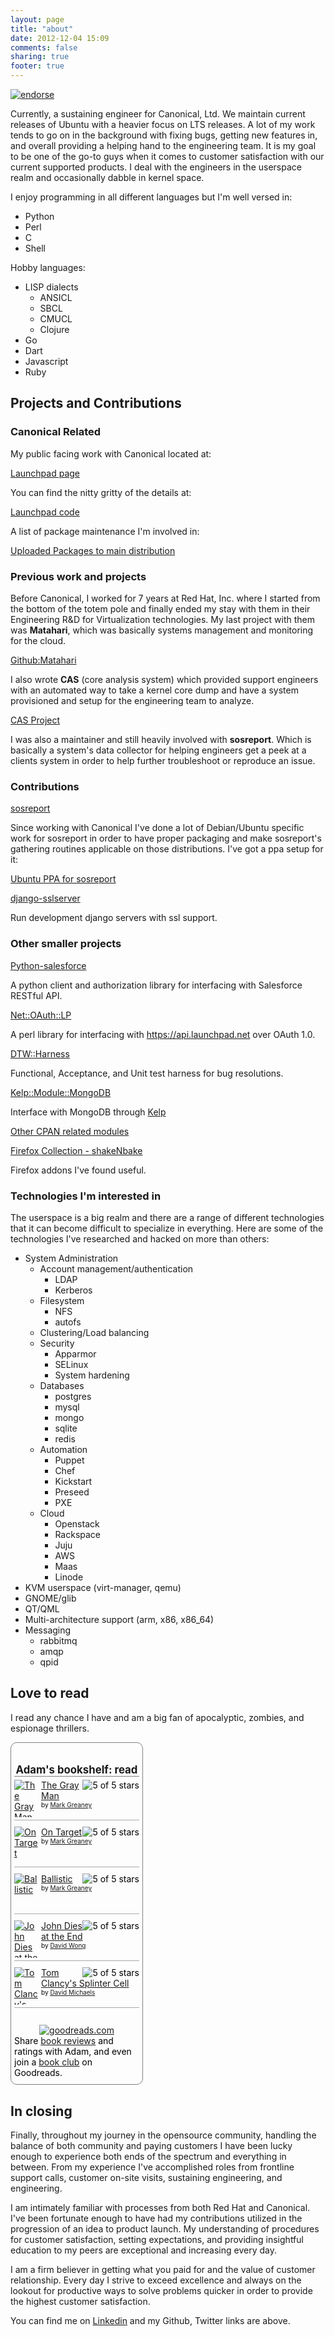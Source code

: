 ```yaml
---
layout: page
title: "about"
date: 2012-12-04 15:09
comments: false
sharing: true
footer: true
---
```


[![endorse](http://api.coderwall.com/battlemidget/endorsecount.png)](http://coderwall.com/battlemidget)

Currently, a sustaining engineer for Canonical, Ltd. We maintain
current releases of Ubuntu with a heavier focus on LTS releases. A lot
of my work tends to go on in the background with fixing bugs, getting
new features in, and overall providing a helping hand to the
engineering team. It is my goal to be one of the go-to guys when it
comes to customer satisfaction with our current supported products. I
deal with the engineers in the userspace realm and occasionally
dabble in kernel space.

I enjoy programming in all different languages but I'm well versed in:

* Python
* Perl
* C
* Shell

Hobby languages:

* LISP dialects
  + ANSICL
  + SBCL
  + CMUCL
  + Clojure
* Go
* Dart
* Javascript
* Ruby

## Projects and Contributions ##

### Canonical Related  ###

My public facing work with Canonical located at:

[Launchpad page](https://launchpad.net/~adam-stokes)

You can find the nitty gritty of the details at:

[Launchpad code](https://code.launchpad.net/~adam-stokes)

A list of package maintenance I'm involved in:

[Uploaded Packages to main distribution](https://launchpad.net/~adam-stokes/+uploaded-packages)

### Previous work and projects  ###
Before Canonical, I worked for 7 years at Red Hat, Inc. where I
started from the bottom of the totem pole and finally ended my stay
with them in their Engineering R&D for Virtualization technologies. My
last project with them was **Matahari**, which was basically systems
management and monitoring for the cloud.

[Github:Matahari](https://github.com/matahari/matahari)

I also wrote **CAS** (core analysis system) which provided support
engineers with an automated way to take a kernel core dump and have a
system provisioned and setup for the engineering team to analyze.

[CAS Project](https://fedorahosted.org/cas/)

I was also a maintainer and still heavily involved with **sosreport**.
Which is basically a system's data collector for helping engineers get
a peek at a clients system in order to help further troubleshoot or
reproduce an issue.

### Contributions ###

[sosreport](https://github.com/sosreport/sosreport)

Since working with Canonical I've done a lot of Debian/Ubuntu specific
work for sosreport in order to have proper packaging and make
sosreport's gathering routines applicable on those distributions. I've
got a ppa setup for it:

[Ubuntu PPA for sosreport](https://launchpad.net/~debugmonkeys/+archive/sosreport)

[django-sslserver](https://github.com/teddziuba/django-sslserver/commits?author=battlemidget)

Run development django servers with ssl support.

### Other smaller projects ###

[Python-salesforce](http://python.salesforce.astokes.org)

A python client and authorization library for interfacing with Salesforce
RESTful API.

[Net::OAuth::LP](http://net.oauth.lp.astokes.org)

A perl library for interfacing with https://api.launchpad.net over OAuth 1.0.

[DTW::Harness](http://dtw.harness.astokes.org)

Functional, Acceptance, and Unit test harness for bug resolutions.

[Kelp::Module::MongoDB](http://kelp.module.mongodb.astokes.org/)

Interface with MongoDB through [Kelp](https://metacpan.org/release/Kelp)

[Other CPAN related modules](https://metacpan.org/author/ADAMJS)

[Firefox Collection - shakeNbake](https://addons.mozilla.org/en-US/firefox/collections/battlemidget/shakenbake/)

Firefox addons I've found useful.

### Technologies I'm interested in ###
The userspace is a big realm and there are a range of different
technologies that it can become difficult to specialize in
everything. Here are some of the technologies I've researched and
hacked on more than others:

* System Administration
  + Account management/authentication
    + LDAP
    + Kerberos
  + Filesystem
    + NFS
    + autofs
  + Clustering/Load balancing
  + Security
    + Apparmor
    + SELinux
    + System hardening
  + Databases
    + postgres
    + mysql
    + mongo
    + sqlite
    + redis
  + Automation
    + Puppet
    + Chef
    + Kickstart
    + Preseed
    + PXE
  + Cloud
    + Openstack
    + Rackspace
    + Juju
    + AWS
    + Maas
    + Linode
* KVM userspace (virt-manager, qemu)
* GNOME/glib
* QT/QML
* Multi-architecture support (arm, x86, x86_64)
* Messaging
  + rabbitmq
  + amqp
  + qpid

## Love to read ##

I read any chance I have and am a big fan of apocalyptic, zombies, and espionage thrillers.

<!-- Show static HTML/CSS as a placeholder in case js is not enabled - javascript include will override this if things work -->
<style type="text/css" media="screen">
	.gr_custom_container_1366297581 {
    /* customize your Goodreads widget container here*/
    border: 1px solid gray;
    border-radius:10px;
    padding: 10px 5px 10px 5px;
    background-color: transparent;
    color: #000000;
    width: 200px
	}
	.gr_custom_header_1366297581 {
    /* customize your Goodreads header here*/
    border-bottom: 1px solid gray;
    width: 100%;
    margin-bottom: 5px;
    text-align: center;
    font-size: 120%
	}
	.gr_custom_each_container_1366297581 {
    /* customize each individual book container here */
    width: 100%;
    clear: both;
    margin-bottom: 10px;
    overflow: auto;
    padding-bottom: 4px;
    border-bottom: 1px solid #aaa;
	}
	.gr_custom_book_container_1366297581 {
    /* customize your book covers here */
    overflow: hidden;
    height: 60px;
    float: left;
    margin-right: 4px;
    width: 39px;
	}
	.gr_custom_author_1366297581 {
    /* customize your author names here */
    font-size: 10px;
	}
	.gr_custom_tags_1366297581 {
    /* customize your tags here */
    font-size: 10px;
    color: gray;
	}
	.gr_custom_rating_1366297581 {
    /* customize your rating stars here */
    float: right;
	}
</style>
<div id="gr_custom_widget_1366297581">
  <div class="gr_custom_container_1366297581">
    <h2 class="gr_custom_header_1366297581">
    <a href="http://www.goodreads.com/review/list/7597977-adam-stokes?shelf=read&amp;utm_medium=api&amp;utm_source=custom_widget" style="text-decoration: none;">Adam's bookshelf: read</a>
    </h2>
    <div class="gr_custom_each_container_1366297581">
    <div class="gr_custom_book_container_1366297581">
    <a href="http://www.goodreads.com/review/show/271247138?utm_medium=api&amp;utm_source=custom_widget" title="The Gray Man (Court Gentry, #1)"><img alt="The Gray Man" border="0" src="http://d.gr-assets.com/books/1335649192s/6547865.jpg" /></a>
    </div>
    <div class="gr_custom_rating_1366297581">
    <img alt="5 of 5 stars" class=" staticStars" src="http://www.goodreads.com/images/layout/stars/red_star_5_of_5.png" title="5 of 5 stars, it was amazing" />
    </div>
    <div class="gr_custom_title_1366297581">
    <a href="http://www.goodreads.com/review/show/271247138?utm_medium=api&amp;utm_source=custom_widget">The Gray Man</a>
    </div>
    <div class="gr_custom_author_1366297581">
    by <a href="http://www.goodreads.com/author/show/2961590.Mark_Greaney">Mark Greaney</a>
    </div>
    </div>
    <div class="gr_custom_each_container_1366297581">
    <div class="gr_custom_book_container_1366297581">
    <a href="http://www.goodreads.com/review/show/271247175?utm_medium=api&amp;utm_source=custom_widget" title="On Target (Court Gentry, #2)"><img alt="On Target" border="0" src="http://d.gr-assets.com/books/1348845272s/8423597.jpg" /></a>
    </div>
    <div class="gr_custom_rating_1366297581">
    <img alt="5 of 5 stars" class=" staticStars" src="http://www.goodreads.com/images/layout/stars/red_star_5_of_5.png" title="5 of 5 stars, it was amazing" />
    </div>
    <div class="gr_custom_title_1366297581">
    <a href="http://www.goodreads.com/review/show/271247175?utm_medium=api&amp;utm_source=custom_widget">On Target</a>
    </div>
    <div class="gr_custom_author_1366297581">
    by <a href="http://www.goodreads.com/author/show/2961590.Mark_Greaney">Mark Greaney</a>
    </div>
    </div>
    <div class="gr_custom_each_container_1366297581">
    <div class="gr_custom_book_container_1366297581">
    <a href="http://www.goodreads.com/review/show/271247191?utm_medium=api&amp;utm_source=custom_widget" title="Ballistic (Court Gentry, #3)"><img alt="Ballistic" border="0" src="http://d.gr-assets.com/books/1304605582s/10633176.jpg" /></a>
    </div>
    <div class="gr_custom_rating_1366297581">
    <img alt="5 of 5 stars" class=" staticStars" src="http://www.goodreads.com/images/layout/stars/red_star_5_of_5.png" title="5 of 5 stars, it was amazing" />
    </div>
    <div class="gr_custom_title_1366297581">
    <a href="http://www.goodreads.com/review/show/271247191?utm_medium=api&amp;utm_source=custom_widget">Ballistic</a>
    </div>
    <div class="gr_custom_author_1366297581">
    by <a href="http://www.goodreads.com/author/show/2961590.Mark_Greaney">Mark Greaney</a>
    </div>
    </div>
    <div class="gr_custom_each_container_1366297581">
    <div class="gr_custom_book_container_1366297581">
    <a href="http://www.goodreads.com/review/show/271247366?utm_medium=api&amp;utm_source=custom_widget" title="John Dies at the End (John Dies at the End, #1)"><img alt="John Dies at the End" border="0" src="http://d.gr-assets.com/books/1189289716s/1857440.jpg" /></a>
    </div>
    <div class="gr_custom_rating_1366297581">
    <img alt="5 of 5 stars" class=" staticStars" src="http://www.goodreads.com/images/layout/stars/red_star_5_of_5.png" title="5 of 5 stars, it was amazing" />
    </div>
    <div class="gr_custom_title_1366297581">
    <a href="http://www.goodreads.com/review/show/271247366?utm_medium=api&amp;utm_source=custom_widget">John Dies at the End</a>
    </div>
    <div class="gr_custom_author_1366297581">
    by <a href="http://www.goodreads.com/author/show/225033.David_Wong">David Wong</a>
    </div>
    </div>
    <div class="gr_custom_each_container_1366297581">
    <div class="gr_custom_book_container_1366297581">
    <a href="http://www.goodreads.com/review/show/271247456?utm_medium=api&amp;utm_source=custom_widget" title="Tom Clancy's Splinter Cell (Tom Clancy's Splinter Cell, #1)"><img alt="Tom Clancy's Splinter Cell" border="0" src="http://d.gr-assets.com/books/1347599614s/13399.jpg" /></a>
    </div>
    <div class="gr_custom_rating_1366297581">
    <img alt="5 of 5 stars" class=" staticStars" src="http://www.goodreads.com/images/layout/stars/red_star_5_of_5.png" title="5 of 5 stars, it was amazing" />
    </div>
    <div class="gr_custom_title_1366297581">
    <a href="http://www.goodreads.com/review/show/271247456?utm_medium=api&amp;utm_source=custom_widget">Tom Clancy's Splinter Cell</a>
    </div>
    <div class="gr_custom_author_1366297581">
    by <a href="http://www.goodreads.com/author/show/8371.David_Michaels">David Michaels</a>
    </div>
    </div>
	<br style="clear: both"/>
	<center>
    <a href="http://www.goodreads.com/"><img alt="goodreads.com" src="http://www.goodreads.com/images/widget/widget_logo.gif" style="border:0" /></a>
	</center>
	<noscript>
    Share <a href="http://www.goodreads.com/">book reviews</a> and ratings with Adam, and even join a <a href="http://www.goodreads.com/group">book club</a> on Goodreads.
	</noscript>
</div>
</div>
<script src="http://www.goodreads.com/review/custom_widget/7597977.Adam's%20bookshelf:%20read?cover_position=left&cover_size=small&num_books=5&order=a&shelf=read&show_author=1&show_cover=1&show_rating=1&show_review=0&show_tags=0&show_title=1&sort=date_added&widget_bg_color=FFFFFF&widget_bg_transparent=true&widget_border_width=1&widget_id=1366297581&widget_text_color=000000&widget_title_size=medium&widget_width=thin" type="text/javascript" charset="utf-8"></script>

## In closing  ##
  
Finally, throughout my journey in the opensource community, handling
the balance of both community and paying customers I have been lucky
enough to experience both ends of the spectrum and everything in
between. From my experience I've accomplished roles from frontline support
calls, customer on-site visits, sustaining engineering, and
engineering.

I am intimately familiar with processes from both Red Hat and
Canonical. I've been fortunate enough to have had my contributions
utilized in the progression of an idea to product launch. My understanding
of procedures for customer satisfaction, setting
expectations, and providing insightful education to my peers are
exceptional and increasing every day.

I am a firm believer in getting what you paid for and the value of
customer relationship. Every day I strive to exceed excellence and
always on the lookout for productive ways to solve problems quicker in
order to provide the highest customer satisfaction.

You can find me on [Linkedin](http://www.linkedin.com/in/stokachu) and
my Github, Twitter links are above.
